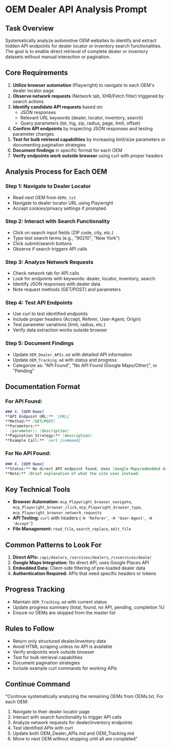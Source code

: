# OEM Dealer API Analysis Prompt

## Task Overview
Systematically analyze automotive OEM websites to identify and extract hidden API endpoints for dealer locator or inventory search functionalities. The goal is to enable direct retrieval of complete dealer or inventory datasets without manual interaction or pagination.

## Core Requirements
1. **Utilize browser automation** (Playwright) to navigate to each OEM's dealer locator page
2. **Observe network requests** (Network tab, XHR/Fetch filter) triggered by search actions
3. **Identify candidate API requests** based on:
   - JSON responses
   - Relevant URL keywords (dealer, locator, inventory, search)
   - Query parameters (lat, lng, zip, radius, page, limit, offset)
4. **Confirm API endpoints** by inspecting JSON responses and testing parameter changes
5. **Test for bulk retrieval capabilities** by increasing limit/size parameters or documenting pagination strategies
6. **Document findings** in specific format for each OEM
7. **Verify endpoints work outside browser** using curl with proper headers

## Analysis Process for Each OEM

### Step 1: Navigate to Dealer Locator
- Read next OEM from `OEMs.txt`
- Navigate to dealer locator URL using Playwright
- Accept cookies/privacy settings if prompted

### Step 2: Interact with Search Functionality
- Click on search input fields (ZIP code, city, etc.)
- Type test search terms (e.g., "90210", "New York")
- Click submit/search buttons
- Observe if search triggers API calls

### Step 3: Analyze Network Requests
- Check network tab for API calls
- Look for endpoints with keywords: dealer, locator, inventory, search
- Identify JSON responses with dealer data
- Note request methods (GET/POST) and parameters

### Step 4: Test API Endpoints
- Use curl to test identified endpoints
- Include proper headers (Accept, Referer, User-Agent, Origin)
- Test parameter variations (limit, radius, etc.)
- Verify data extraction works outside browser

### Step 5: Document Findings
- Update `OEM_Dealer_APIs.md` with detailed API information
- Update `OEM_Tracking.md` with status and progress
- Categorize as: "API Found", "No API Found (Google Maps/Other)", or "Pending"

## Documentation Format

### For API Found:
```markdown
### X. [OEM Name]
**API Endpoint URL:** `[URL]`
**Method:** [GET/POST]
**Parameters:**
- [parameter]: [description]
**Pagination Strategy:** [description]
**Example Call:** `curl [command]`
```

### For No API Found:
```markdown
### X. [OEM Name]
**Status:** No direct API endpoint found. Uses [Google Maps/embedded data/etc.].
**Note:** [Brief explanation of what the site uses instead]
```

## Key Technical Tools
- **Browser Automation:** `mcp_Playwright_browser_navigate`, `mcp_Playwright_browser_click`, `mcp_Playwright_browser_type`, `mcp_Playwright_browser_network_requests`
- **API Testing:** `curl` with headers (`-H 'Referer'`, `-H 'User-Agent'`, `-H 'Accept'`)
- **File Management:** `read_file`, `search_replace`, `edit_file`

## Common Patterns to Look For
1. **Direct APIs:** `/api/dealers`, `/services/dealers`, `/cxservices/dealer`
2. **Google Maps Integration:** No direct API, uses Google Places API
3. **Embedded Data:** Client-side filtering of pre-loaded dealer data
4. **Authentication Required:** APIs that need specific headers or tokens

## Progress Tracking
- Maintain `OEM_Tracking.md` with current status
- Update progress summary (total, found, no API, pending, completion %)
- Ensure no OEMs are skipped from the master list

## Rules to Follow
- Return only structured dealer/inventory data
- Avoid HTML scraping unless no API is available
- Verify endpoints work outside browser
- Test for bulk retrieval capabilities
- Document pagination strategies
- Include example curl commands for working APIs

## Continue Command
"Continue systematically analyzing the remaining OEMs from OEMs.txt. For each OEM:
1. Navigate to their dealer locator page
2. Interact with search functionality to trigger API calls
3. Analyze network requests for dealer/inventory endpoints
4. Test identified APIs with curl
5. Update both OEM_Dealer_APIs.md and OEM_Tracking.md
6. Move to next OEM without stopping until all are completed"
